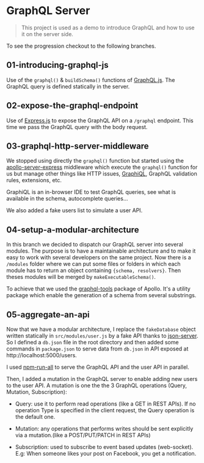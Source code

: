 # GraphQL Server

> This project is used as a demo to introduce GraphQL and how to use it on the server side.

To see the progression checkout to the following branches.

## 01-introducing-graphql-js

Use of the `graphql()` & `buildSchema()` functions of [GraphQL.js].
The GraphQL query is defined statically in the server.

## 02-expose-the-graphql-endpoint

Use of [Express.js] to expose the GraphQL API on a `/graphql` endpoint.
This time we pass the GraphQL query with the body request.

## 03-graphql-http-server-middleware

We stopped using directly the `graphql()` function but started using the [apollo-server-express] middleware which execute the `graphql()` function for us but manage other things like HTTP issues, [GraphiQL], GraphQL validation rules, extensions, etc.

GraphiQL is an in-browser IDE to test GraphQL queries, see what is available in the schema, autocomplete queries...

We also added a fake users list to simulate a user API.

## 04-setup-a-modular-architecture

In this branch we decided to dispatch our GraphQL server into several modules. The purpose is to have a maintainable architecture and to make it easy to work with several developers on the same project.
Now there is a `/modules` folder where we can put some files or folders in which each module has to return an object containing `{schema, resolvers}`. Then theses modules will be merged by `makeExecutableSchema()`.

To achieve that we used the [graphql-tools] package of Apollo. It's a utility package which enable the generation of a schema from several substrings.

## 05-aggregate-an-api

Now that we have a modular architecture, I replace the `fakeDatabase` object written statically in `src/modules/user.js` by a fake API thanks to [json-server]. So I defined a `db.json` file in the root directory and then added some commands in `package.json` to serve data from `db.json` in API exposed at http://localhost:5000/users.

I used [npm-run-all] to serve the GraphQL API and the user API in parallel.

Then, I added a mutation in the GraphQL server to enable adding new users to the user API.
A mutation is one the the 3 GraphQL operations (Query, Mutation, Subscription):

* Query: use it to perform read operations (like a GET in REST APIs). If no operation Type is specified in the client request, the Query operation is the default one.

* Mutation: any operations that performs writes should be sent explicitly via a mutation.(like a POST/PUT/PATCH in REST APIs)

* Subscription: used to subscribe to event based updates (web-socket). <br>E.g: When someone likes your post on Facebook, you get a notification.

[graphql.js]: https://github.com/graphql/graphql-js
[express.js]: http://expressjs.com/
[apollo-server-express]: https://github.com/apollographql/apollo-server
[graphiql]: https://github.com/graphql/graphiql
[graphql-tools]: https://github.com/apollographql/graphql-tools
[json-server]: https://github.com/typicode/json-server
[npm-run-all]: https://www.npmjs.com/package/npm-run-all
